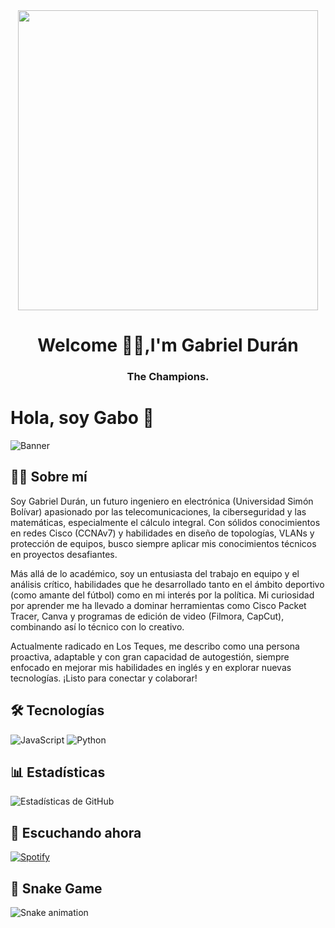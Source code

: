<div id="header" align="center">      
    <img src="https://github.com/DuranTTV/TuUsuario/blob/main/assets/4Xnj.gif?raw=true" width="480" />
    <h1 align="center">Welcome 🌚🌙,I'm Gabriel Durán</h1>
    <h3 align="center">The Champions.</h3>
</div>

    
    
# Hola, soy Gabo 👋  

![Banner](https://github.com/TuUsuario/DuranTTV/blob/main/assets/banner.gif)  

## 👨‍💻 Sobre mí  

Soy Gabriel Durán, un futuro ingeniero en electrónica (Universidad Simón Bolívar) apasionado por las telecomunicaciones, la ciberseguridad y las matemáticas, especialmente el cálculo integral. Con sólidos conocimientos en redes Cisco (CCNAv7) y habilidades en diseño de topologías, VLANs y protección de equipos, busco siempre aplicar mis conocimientos técnicos en proyectos desafiantes.

Más allá de lo académico, soy un entusiasta del trabajo en equipo y el análisis crítico, habilidades que he desarrollado tanto en el ámbito deportivo (como amante del fútbol) como en mi interés por la política. Mi curiosidad por aprender me ha llevado a dominar herramientas como Cisco Packet Tracer, Canva y programas de edición de video (Filmora, CapCut), combinando así lo técnico con lo creativo.

Actualmente radicado en Los Teques, me describo como una persona proactiva, adaptable y con gran capacidad de autogestión, siempre enfocado en mejorar mis habilidades en inglés y en explorar nuevas tecnologías. ¡Listo para conectar y colaborar!

## 🛠 Tecnologías  
![JavaScript](https://img.shields.io/badge/JavaScript-F7DF1E?style=for-the-badge&logo=javascript&logoColor=black)
![Python](https://img.shields.io/badge/Python-3776AB?style=for-the-badge&logo=python&logoColor=white)  

## 📊 Estadísticas  
![Estadísticas de GitHub](https://github-readme-stats.vercel.app/api?username=DuranTTV&show_icons=true&theme=radical)  

## 🎵 Escuchando ahora  
[![Spotify](https://novatorem.vercel.app/api/spotify)](https://open.spotify.com/user/j6tm93mrg9prbeymia0t7lnic?si=8b095f25a99e4a46)



## 🐍 Snake Game  
![Snake animation](https://github.com/TuUsuario/DuranTTV/blob/output/github-contribution-grid-snake.svg)  


